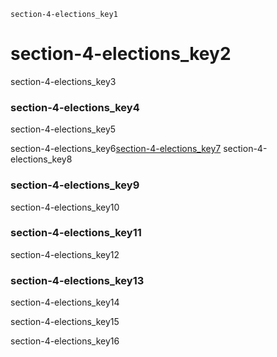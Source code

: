 ```ngMeta
section-4-elections_key1
```
# section-4-elections_key2
section-4-elections_key3

### section-4-elections_key4
section-4-elections_key5

section-4-elections_key6[section-4-elections_key7](https://goo.gl/forms/5MgDqDviAdSvI1s12)
section-4-elections_key8

### section-4-elections_key9
section-4-elections_key10

### section-4-elections_key11
section-4-elections_key12

### section-4-elections_key13
section-4-elections_key14

section-4-elections_key15

section-4-elections_key16